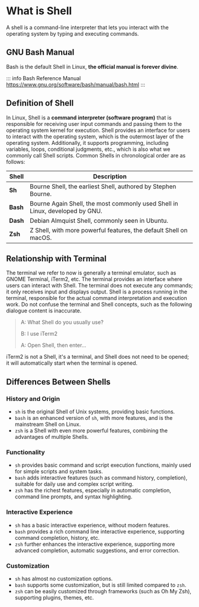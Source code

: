 # What is Shell

A shell is a command-line interpreter that lets you interact with the operating system by typing and executing commands.

## GNU Bash Manual

Bash is the default Shell in Linux, **the official manual is forever divine**.

::: info Bash Reference Manual
<a href="https://www.gnu.org/software/bash/manual/bash.html" target="_blank">https://www.gnu.org/software/bash/manual/bash.html</a>
:::

## Definition of Shell

In Linux, Shell is a **command interpreter (software program)** that is responsible for receiving user input commands and passing them to the operating system kernel for execution.
Shell provides an interface for users to interact with the operating system, which is the outermost layer of the operating system.
Additionally, it supports programming, including variables, loops, conditional judgments, etc., which is also what we commonly call Shell scripts.
Common Shells in chronological order are as follows:

| Shell | Description |
| --- | --- |
| **Sh** | Bourne Shell, the earliest Shell, authored by Stephen Bourne. |
| **Bash** | Bourne Again Shell, the most commonly used Shell in Linux, developed by GNU. |
| **Dash** | Debian Almquist Shell, commonly seen in Ubuntu. |
| **Zsh** | Z Shell, with more powerful features, the default Shell on macOS. |

## Relationship with Terminal

The terminal we refer to now is generally a terminal emulator, such as GNOME Terminal, iTerm2, etc.
The terminal provides an interface where users can interact with Shell.
The terminal does not execute any commands; it only receives input and displays output.
Shell is a process running in the terminal, responsible for the actual command interpretation and execution work.
Do not confuse the terminal and Shell concepts, such as the following dialogue content is inaccurate.

> A: What Shell do you usually use?
>
> B: I use iTerm2
>
> A: Open Shell, then enter...

iTerm2 is not a Shell, it's a terminal, and Shell does not need to be opened; it will automatically start when the terminal is opened.

## Differences Between Shells

### History and Origin

* `sh` is the original Shell of Unix systems, providing basic functions.
* `bash` is an enhanced version of `sh`, with more features, and is the mainstream Shell on Linux.
* `zsh` is a Shell with even more powerful features, combining the advantages of multiple Shells.

### Functionality

* `sh` provides basic command and script execution functions, mainly used for simple scripts and system tasks.
* `bash` adds interactive features (such as command history, completion), suitable for daily use and complex script writing.
* `zsh` has the richest features, especially in automatic completion, command line prompts, and syntax highlighting.

### Interactive Experience

* `sh` has a basic interactive experience, without modern features.
* `bash` provides a rich command line interactive experience, supporting command completion, history, etc.
* `zsh` further enhances the interactive experience, supporting more advanced completion, automatic suggestions, and error correction.

### Customization

* `sh` has almost no customization options.
* `bash` supports some customization, but is still limited compared to `zsh`.
* `zsh` can be easily customized through frameworks (such as Oh My Zsh), supporting plugins, themes, etc.
